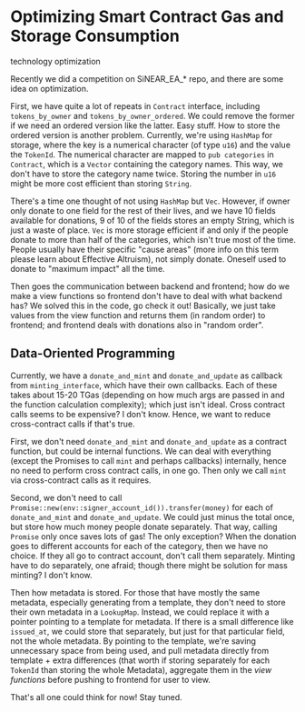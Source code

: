 # Optimizing Smart Contract Gas and Storage Consumption
technology optimization

Recently we did a competition on SiNEAR_EA_* repo, and there are some idea on optimization. 

First, we have quite a lot of repeats in `Contract` interface, including `tokens_by_owner` and `tokens_by_owner_ordered`. We could remove the former if we need an ordered version like the latter. Easy stuff. 
How to store the ordered version is another problem. Currently, we're using `HashMap` for storage, where the key is a numerical character (of type `u16`) and the value the `TokenId`. The numerical character are mapped to `pub categories` in `Contract`, which is a `Vector` containing the category names. This way, we don't have to store the category name twice. 
Storing the number in `u16` might be more cost efficient than storing `String`. 

There's a time one thought of not using `HashMap` but `Vec`. However, if owner only donate to one field for the rest of their lives, and we have 10 fields available for donations, 9 of 10 of the fields stores an empty String, which is just a waste of place. `Vec` is more storage efficient if and only if the people 
donate to more than half of the categories, which isn't true most of the time. People usually have their specific "cause areas" (more info on this term please learn about Effective Altruism), not simply donate. Oneself used to donate to "maximum impact" all the time. 

Then goes the communication between backend and frontend; how do we make a view functions so frontend don't have to deal with what backend has? We solved this in the code, go check it out! Basically, we just take values from the view function and returns them (in random order) to frontend; and frontend deals with donations also in "random order". 

## Data-Oriented Programming
Currently, we have a `donate_and_mint` and `donate_and_update` as callback from `minting_interface`, which have their own callbacks. Each of these takes about 15-20 TGas (depending on how much args are passed in and the function 
calculation complexity); which just isn't ideal. Cross contract calls seems to be expensive? I don't know. Hence, we want to reduce cross-contract calls if that's true. 

First, we don't need `donate_and_mint` and `donate_and_update` as a contract function, but could be internal functions. We can deal with everything (except the Promises to call `mint` and perhaps callbacks) internally, hence no need to perform cross contract calls, in one go. Then only we call `mint` via cross-contract calls as it requires. 

Second, we don't need to call `Promise::new(env::signer_account_id()).transfer(money)` for each of `donate_and_mint` and `donate_and_update`. We could just minus the total once, but store how much money people donate separately. That way, calling `Promise` only once saves lots of gas! The only exception? When the donation goes to different accounts for each of the category, then we have no choice. If they all go to contract account, don't call them separately. 
Minting have to do separately, one afraid; though there might be solution for mass minting? I don't know. 

Then how metadata is stored. For those that have mostly the same metadata, especially generating from a template, they don't need to store their own metadata in a `LookupMap`. Instead, we could replace it with a pointer pointing to a template for metadata. If there is a small difference like `issued_at`, we could store that separately, but just for that particular field, not the whole metadata. 
By pointing to the template, we're saving unnecessary space from being used, and pull metadata directly from template + extra differences (that worth if storing separately for each `TokenId` than storing the whole Metadata), aggregate them in the _view functions_ before pushing to frontend for user to view. 

That's all one could think for now! Stay tuned. 
